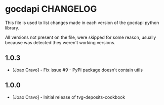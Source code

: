 gocdapi CHANGELOG
============================

This file is used to list changes made in each version of the gocdapi python library.

All versions not present on the file, were skipped for some reason, usually because was detected they weren't working versions.

1.0.3
-----
- [Joao Cravo] - Fix issue #9 - PyPI package doesn't contain utils

1.0.0
-----
- [Joao Cravo] - Initial release of tvg-deposits-cookbook
